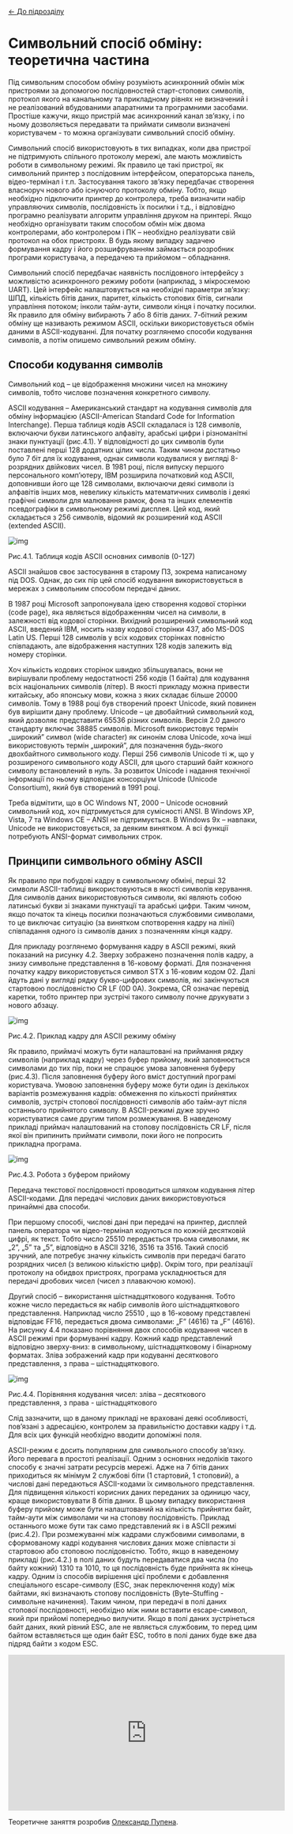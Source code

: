 [<- До підрозділу](README.md)

# Символьний спосіб обміну: теоретична частина

Під символьним способом обміну розуміють асинхронний обмін між пристроями за допомогою послідовностей старт-стопових символів, протокол якого на канальному та прикладному рівнях не визначений і не реалізований вбудованими апаратними та програмними засобами. Простіше кажучи, якщо пристрій має асинхронний канал зв’язку, і по ньому дозволяється передавати та приймати символи визначені користувачем - то можна організувати символьний спосіб обміну. 

Символьний спосіб використовують в тих випадках, коли два пристрої не підтримують спільного протоколу мережі, але мають можливість роботи в символьному режимі. Як правило це такі пристрої, як символьний принтер з послідовним інтерфейсом, операторська панель, відео-термінал і т.п. Застосування такого зв’язку передбачає створення власноруч нового або існуючого протоколу обміну. Тобто, якщо необхідно підключити принтер до контролера, треба визначити набір управляючих символів, послідовність їх посилки і т.д., і відповідно програмно реалізувати алгоритм управління друком на принтері. Якщо необхідно організувати таким способом обмін між двома контролерами, або контролером і ПК – необхідно реалізувати свій протокол на обох пристроях. В будь якому випадку задачею формування кадру і його розшифруванням займається розробник програми користувача, а передачею та прийомом – обладнання.

Символьний спосіб передбачає наявність послідовного інтерфейсу з можливістю асинхронного режиму роботи (наприклад, з мікросхемою UART). Цей інтерфейс налаштовується на необхідні параметри зв’язку: ШПД, кількість бітів даних, паритет, кількість стопових бітів, сигнали управління потоком; інколи тайм-аути, символи кінця і початку посилки. Як правило для обміну вибирають 7 або 8 бітів даних. 7-бітний режим обміну ще називають режимом ASCII, оскільки використовується обмін даними в ASCII-кодуванні. Для початку розглянемо способи кодування символів, а потім опишемо символьний режим обміну.

## Способи кодування символів

Символьний код – це відображення множини чисел на множину символів, тобто числове позначення конкретного символу. 

ASCII кодування – Американський стандарт на кодування символів для обміну інформацією (ASCII-American Standard Code for Information Interchange). Перша таблиця кодів ASCII складалася із 128 символів, включаючи букви латинського алфавіту, арабські цифри і різноманітні знаки пунктуації (рис.4.1). У відповідності до цих символів були поставлені перші 128 додатних цілих числа. Таким чином достатньо було 7 біт для їх кодування, однак символи кодувалися у вигляді 8-розрядних двійкових чисел. В 1981 році, після випуску першого персонального комп’ютеру, IBM розширила початковий код ASCII, доповнивши його ще 128 символами, включаючи деякі символи із алфавітів інших мов, невелику кількість математичних символів і деякі графічні символи для малювання рамок, фона та інших елементів псевдографіки в символьному режимі дисплея. Цей код, який складається з 256 символів, відомий як розширений код ASCII (extended ASCII). 

![img](media/1.png)

 Рис.4.1. Таблиця кодів ASCII основних символів (0-127) 

ASCII знайшов своє застосування в старому ПЗ, зокрема написаному під DOS. Однак, до сих пір цей спосіб кодування використовується в мережах з символьним способом передачі даних. 

В 1987 році Microsoft запропонувала ідею створення кодової сторінки (code page), яка являється відображенням чисел на символи, в залежності від кодової сторінки. Вихідний розширений символьний код ASCII, введений IBM, носить назву кодової сторінки 437, або MS-DOS Latin US. Перші 128 символів у всіх кодових сторінках повністю співпадають, але відображення наступних 128 кодів залежить від номеру сторінки. 

Хоч кількість кодових сторінок швидко збільшувалась, вони не вирішували проблему недостатності 256 кодів (1 байта) для кодування всіх національних символів (літер). В якості прикладу можна привести китайську, або японську мови, кожна з яких складає більше 20000 символів. Тому  в 1988 році був створений проект Unicode, який повинен був вирішити дану проблему. Unicode – це двобайтний символьний код, який дозволяє представити 65536 різних символів. Версія 2.0 даного стандарту включає 38885 символів. Microsoft використовує термін „широкий” символ (wide character) як синонім слова Unicode, хоча інші використовують термін „широкий”, для позначення будь-якого двохбайтного символьного коду. Перші 256 символів Unicode ті ж, що у розширеного символьного коду ASCII, для цього старший байт кожного символу встановлений в нуль. За розвиток Unicode і надання технічної інформації по ньому відповідає консорціум Unicode (Unicode Consortium), який був створений в 1991 році.

Треба відмітити, що в ОС Windows NT, 2000 – Unicode основний символьний код, хоч підтримується для сумісності ANSI. В Windows XP, Vista, 7 та Windows CE – ANSI не підтримується. В Windows 9х – навпаки, Unicode не використовується, за деяким винятком. А всі функції потребують ANSI-формат символьних строк. 

## Принципи символьного обміну ASCII

Як правило при побудові кадру в символьному обміні, перші 32 символи ASCII-таблиці використовуються в якості символів керування. Для символів даних використовуються символи, які являють собою латинські букви зі знаками пунктуації та арабські цифри. Таким чином, якщо початок та кінець посилки позначаються службовими символами, то це виключає ситуацію (за винятком спотворення кадру на лінії) співпадання одного із символів даних з позначенням кінця кадру. 

Для прикладу розглянемо формування кадру в ASCII режимі, який показаний на рисунку 4.2. Зверху зображено позначення полів кадру, а знизу символьне представлення в 16-ковому форматі. Для позначення початку кадру використовується символ STX з 16-ковим кодом 02. Далі йдуть дані у вигляді рядку букво-цифрових символів, які закінчуються стартовою послідовністю CR LF (0D 0A). Зокрема, CR означає перевід каретки, тобто принтер при зустрічі такого символу почне друкувати з нового абзацу. 

![img](media/4_2.png)

Рис.4.2. Приклад кадру для ASCII режиму обміну

Як правило, приймачі можуть бути налаштовані на приймання рядку символів (наприклад кадру) через буфер прийому, який заповнюється символами до тих пір, поки не спрацює умова заповнення буферу (рис.4.3). Після заповнення буферу його вміст доступний програмі користувача. Умовою заповнення буферу може бути один із декількох варіантів розмежування кадрів: обмеження по кількості прийнятих символів, зустріч стопової послідовності символів або тайм-аут після останнього прийнятого символу. В ASCII-режимі дуже зручно користуватися саме другим типом розмежування. В наведеному прикладі приймач налаштований на стопову послідовність CR LF, після якої він припинить приймати символи, поки його не попросить прикладна програма.

![img](media/4_3.png)

Рис.4.3. Робота з буфером прийому

Передача текстової послідовності проводиться шляхом кодування літер ASCII-кодами. Для передачі числових даних використовуються принаймні два способи. 

При першому способі, числові дані при передачі на принтер, дисплей панель оператора чи відео-термінал кодуються по кожній десятковій цифрі, як текст. Тобто число 25510 передається трьома символами, як „2”, „5” та „5”, відповідно в ASCII 3216, 3516 та 3516. Такий спосіб зручний, але потребує значну кількість символів при передачі багато розрядних чисел (з великою кількістю цифр). Окрім того, при реалізації протоколу на обидвох пристроях, програма ускладнюється для передачі дробових чисел (чисел з плаваючою комою).

Другий спосіб – використання шістнадцяткового кодування. Тобто кожне число передається як набір символів його шістнадцяткового представлення. Наприклад число 25510 , що в 16-ковому представлені відповідає FF16, передається двома символами: „F” (4616) та „F” (4616).   
На рисунку 4.4 показано порівняння двох способів кодування чисел в ASCII режимі при формуванні кадру. Кожний кадр представлений відповідно зверху-вниз: в символьному, шістнадцятковому і бінарному форматах. Зліва зображений кадр при кодуванні десяткового представлення, з права – шістнадцяткового.

![img](media/4_4.png)

Рис.4.4. Порівняння кодування чисел: зліва – десяткового представлення, з права - шістнадцяткового

Слід зазначити, що в даному прикладі не враховані деякі особливості, пов’язані з адресацією, контролем за правильністю доставки кадру і т.д. Для всіх цих функцій необхідно вводити допоміжні поля.  

ASCII-режим є досить популярним для символьного способу зв’язку. Його перевага в простоті реалізації. Одним з основних недоліків такого способу є значні затрати ресурсів мережі. Адже на 7 бітів даних приходиться як мінімум 2 службові біти (1 стартовий, 1 стоповий), а числові дані передаються ASCII-кодами їх символьного представлення. Для підвищення кількості корисних даних переданих за одиницю часу, краще використовувати 8 бітів даних. В цьому випадку використання буферу прийому може бути налаштований на кількість прийнятих байт, тайм-аути між символами чи на стопову послідовність. Приклад останнього може бути так само представлений як і в ASCII режимі (рис.4.2). При розмежуванні між кадрами службовими символами, в сформованому кадрі кодування числових даних може співпасти зі стартовою або стоповою послідовністю. Тобто, якщо в наведеному прикладі (рис.4.2.) в полі даних будуть передаватися два числа (по байту кожний) 1310 та 1010, то ця послідовність буде прийнята як кінець кадру. Одним із способів вирішення цієї проблеми є добавлення спеціального escape-символу (ESC, знак переключення коду) між байтами, які визначають стопову послідовність (Byte–Stuffing - символьне начинення). Таким чином, при передачі в полі даних стопової послідовності, необхідно між ними вставити escape-символ, який при прийомі попередньо вилучити. Якщо в полі даних зустрінеться байт даних, який рівний ESC, але не являється службовим, то перед цим байтом вставляється ще один байт ESC, тобто в полі даних буде вже два підряд байти з кодом ESC.





<iframe width="560" height="315" src="https://www.youtube.com/embed/Cogf0RhaBtw?si=4PoB8bQnUBApN5JY" title="YouTube video player" frameborder="0" allow="accelerometer; autoplay; clipboard-write; encrypted-media; gyroscope; picture-in-picture; web-share" referrerpolicy="strict-origin-when-cross-origin" allowfullscreen></iframe>

Теоретичне заняття розробив [Олександр Пупена](https://github.com/pupenasan). 
